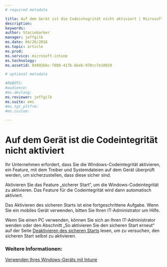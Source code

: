 ```yaml
---
# required metadata

title: Auf dem Gerät ist die Codeintegrität nicht aktiviert | Microsoft Intune
description:
keywords:
author: Staciebarker
manager: jeffgilb
ms.date: 04/28/2016
ms.topic: article
ms.prod:
ms.service: microsoft-intune
ms.technology:
ms.assetid: 84892bbc-f888-417b-bbeb-978cc7e10028

# optional metadata

#ROBOTS:
#audience:
#ms.devlang:
ms.reviewer: jeffgilb
ms.suite: ems
#ms.tgt_pltfrm:
#ms.custom:

---
```



# Auf dem Gerät ist die Codeintegrität nicht aktiviert

Ihr Unternehmen erfordert, dass Sie die Windows-Codeintegrität aktivieren, ein Feature, mit dem Treiber und Systemdateien auf dem Gerät überprüft werden, um sicherzustellen, dass diese sicher sind. 

Aktivieren Sie das Feature „sicherer Start“, um die Windows-Codeintegrität zu aktivieren. Das Feature für die Codeintegrität wird dann automatisch aktiviert. 

Das Aktivieren des sicheren Starts ist eine fortgeschrittene Aufgabe. Wenn Sie ein mobiles Gerät verwenden, bitten Sie Ihren IT-Administrator um Hilfe. 

Wenn Sie einen PC verwenden, können Sie sich an Ihren IT-Administrator wenden oder den Abschnitt „So aktivieren Sie den sicheren Start erneut“ auf der Seite [Deaktivieren des sicheren Starts](https://msdn.microsoft.com/library/windows/hardware/dn898540(v=vs.85).aspx) lesen, um zu versuchen, den sicheren Start selbst zu aktivieren.

### Weitere Informationen:
[Verwenden Ihres Windows-Geräts mit Intune](using-your-windows-device-with-intune.md)

<!--HONumber=May16_HO1-->


